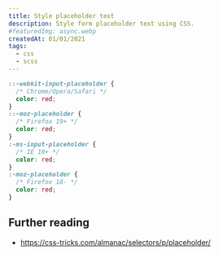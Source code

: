 ```yaml
---
title: Style placeholder text
description: Style form placeholder text using CSS.
#featuredImg: async.webp
createdAt: 01/01/2021
tags:
  - css
  - scss
---
```


```css [css]
::-webkit-input-placeholder {
  /* Chrome/Opera/Safari */
  color: red;
}
::-moz-placeholder {
  /* Firefox 19+ */
  color: red;
}
:-ms-input-placeholder {
  /* IE 10+ */
  color: red;
}
:-moz-placeholder {
  /* Firefox 18- */
  color: red;
}
```

## Further reading

- https://css-tricks.com/almanac/selectors/p/placeholder/
